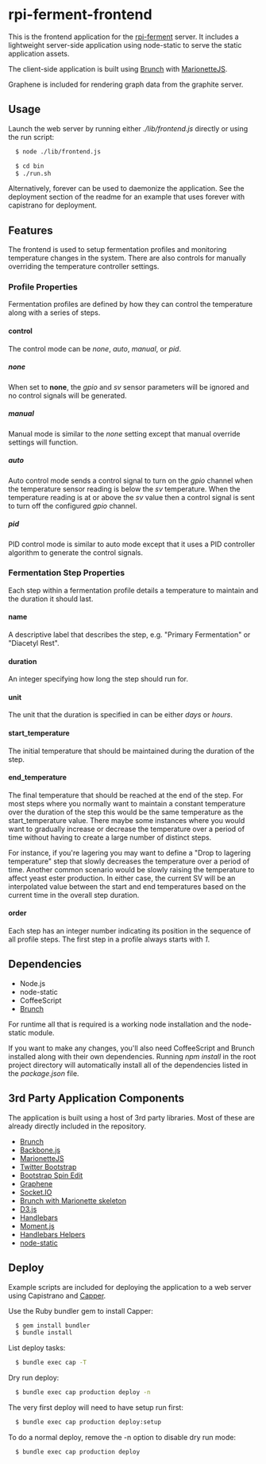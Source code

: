 # rpi-ferment-frontend

This is the frontend application for the [rpi-ferment](https://github.com/sigsegv42/rpi-ferment) server.  It includes a lightweight server-side application using node-static to serve the static application assets. 

The client-side application is built using [Brunch](http://brunch.io/) with [MarionetteJS](http://marionettejs.com/).

Graphene is included for rendering graph data from the graphite server.

## Usage

Launch the web server by running either *./lib/frontend.js* directly or using the run script:

``` bash
  $ node ./lib/frontend.js

  $ cd bin
  $ ./run.sh
```

Alternatively, forever can be used to daemonize the application.  See the deployment section of the readme for an example that uses forever with capistrano for deployment.


## Features

The frontend is used to setup fermentation profiles and monitoring temperature changes in the system.  There are also controls for manually overriding the temperature controller settings.

### Profile Properties

Fermentation profiles are defined by how they can control the temperature along with a series of steps. 

#### control

The control mode can be *none*, *auto*, *manual*, or *pid*.  

##### none

When set to **none**, the *gpio* and *sv* sensor parameters will be ignored and no control signals will be generated.

##### manual

Manual mode is similar to the *none* setting except that manual override settings will function.

##### auto

Auto control mode sends a control signal to turn on the *gpio* channel when the temperature sensor reading is below the *sv* temperature.  When the temperature reading is at or above the *sv* value then a control signal is sent to turn off the configured *gpio* channel.

##### pid

PID control mode is similar to auto mode except that it uses a PID controller algorithm to generate the control signals.

### Fermentation Step Properties

Each step within a fermentation profile details a temperature to maintain and the duration it should last.

#### name

A descriptive label that describes the step, e.g. "Primary Fermentation" or "Diacetyl Rest".

#### duration

An integer specifying how long the step should run for.

#### unit

The unit that the duration is specified in can be either *days* or *hours*.

#### start_temperature

The initial temperature that should be maintained during the duration of the step.

#### end_temperature

The final temperature that should be reached at the end of the step.  For most steps where you normally want to maintain a constant temperature over the duration of the step this would be the same temperature as the start_temperature value.  There maybe some instances where you would want to gradually increase or decrease the temperature over a period of time without having to create a large number of distinct steps.  

For instance, if you're lagering you may want to define a "Drop to lagering temperature" step that slowly decreases the temperature over a period of time.  Another common scenario would be slowly raising the temperature to affect yeast ester production.  In either case, the current SV will be an interpolated value between the start and end temperatures based on the current time in the overall step duration.

#### order

Each step has an integer number indicating its position in the sequence of all profile steps.  The first step in a profile always starts with *1*. 

## Dependencies

- Node.js
- node-static
- CoffeeScript
- [Brunch](http://brunch.io/)

For runtime all that is required is a working node installation and the node-static module.  

If you want to make any changes, you'll also need CoffeeScript and Brunch installed along with their own dependencies.  Running _npm install_ in the root project directory will automatically install all of the dependencies listed in the _package.json_ file.


## 3rd Party Application Components

The application is built using a host of 3rd party libraries.  Most of these are already directly included in the repository.

- [Brunch](http://brunch.io/)
- [Backbone.js](http://backbonejs.org/)
- [MarionetteJS](http://marionettejs.com/)
- [Twitter Bootstrap](http://twitter.github.io/bootstrap/)
- [Bootstrap Spin Edit](https://github.com/geersch/bootstrap-spinedit)
- [Graphene](https://github.com/jondot/graphene)
- [Socket.IO](http://socket.io/)
- [Brunch with Marionette skeleton](https://github.com/SimbCo/brunch-with-marionette)
- [D3.js](http://d3js.org/)
- [Handlebars](http://handlebarsjs.com/)
- [Moment.js](http://momentjs.com/)
- [Handlebars Helpers](https://gist.github.com/elidupuis/1468937)
- [node-static](https://github.com/cloudhead/node-static)

## Deploy

Example scripts are included for deploying the application to a web server using Capistrano and [Capper](https://github.com/zenops/capper).

Use the Ruby bundler gem to install Capper:

``` bash
  $ gem install bundler
  $ bundle install
```

List deploy tasks:

``` bash
  $ bundle exec cap -T
```

Dry run deploy:

```bash
  $ bundle exec cap production deploy -n
```

The very first deploy will need to have setup run first:

```bash
  $ bundle exec cap production deploy:setup
```


To do a normal deploy, remove the -n option to disable dry run mode:

```bash
  $ bundle exec cap production deploy
```


